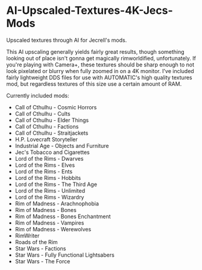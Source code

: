 # AI-Upscaled-Textures-4K-Jecs-Mods

Upscaled textures through AI for Jecrell's mods.

This AI upscaling generally yields fairly great results, though something looking out of place isn't gonna get magically rimworldified, unfortunately.
If you're playing with Camera+, these textures should be sharp enough to not look pixelated or blurry when fully zoomed in on a 4K monitor.
I've included fairly lightweight DDS files for use with AUTOMATIC's high quality textures mod, but regardless textures of this size use a certain amount of RAM.

Currently included mods:
- Call of Cthulhu - Cosmic Horrors
- Call of Cthulhu - Cults
- Call of Cthulhu - Elder Things
- Call of Cthulhu - Factions
- Call of Cthulhu - Straitjackets
- H.P. Lovecraft Storyteller
- Industrial Age - Objects and Furniture
- Jec's Tobacco and Cigarettes
- Lord of the Rims - Dwarves
- Lord of the Rims - Elves
- Lord of the Rims - Ents
- Lord of the Rims - Hobbits
- Lord of the Rims - The Third Age
- Lord of the Rims - Unlimited
- Lord of the Rims - Wizardry
- Rim of Madness - Arachnophobia
- Rim of Madness - Bones
- Rim of Madness - Bones Enchantment
- Rim of Madness - Vampires
- Rim of Madness - Werewolves
- RimWriter
- Roads of the Rim
- Star Wars - Factions
- Star Wars - Fully Functional Lightsabers
- Star Wars - The Force